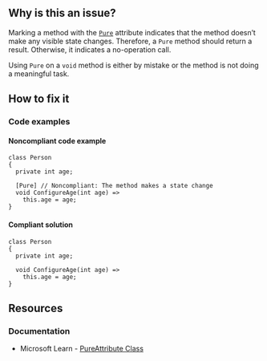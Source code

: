 ## Why is this an issue?
 
Marking a method with the [`Pure`](https://learn.microsoft.com/en-us/dotnet/api/system.diagnostics.contracts.pureattribute) attribute indicates that the method doesn’t make any visible state changes. Therefore, a `Pure` method should return a result. Otherwise, it indicates a no-operation call.
 
Using `Pure` on a `void` method is either by mistake or the method is not doing a meaningful task.
 
## How to fix it
 
### Code examples
 
#### Noncompliant code example

    class Person
    {
      private int age;
    
      [Pure] // Noncompliant: The method makes a state change
      void ConfigureAge(int age) =>
        this.age = age;
    }

#### Compliant solution

    class Person
    {
      private int age;
    
      void ConfigureAge(int age) =>
        this.age = age;
    }

## Resources
 
### Documentation
 
- Microsoft Learn - [PureAttribute Class](https://learn.microsoft.com/en-us/dotnet/api/system.diagnostics.contracts.pureattribute)